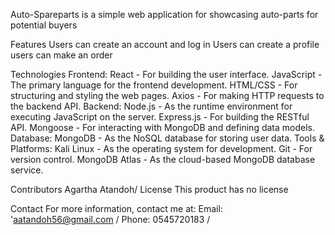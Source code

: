 Auto-Spareparts is a simple web application for showcasing auto-parts for potential buyers

Features
Users can create an account and log in
Users can create a profile
users can make an order


Technologies
Frontend:
React - For building the user interface.
JavaScript - The primary language for the frontend development.
HTML/CSS - For structuring and styling the web pages.
Axios - For making HTTP requests to the backend API.
Backend:
Node.js - As the runtime environment for executing JavaScript on the server.
Express.js - For building the RESTful API.
Mongoose - For interacting with MongoDB and defining data models.
Database:
MongoDB - As the NoSQL database for storing user data.
Tools & Platforms:
Kali Linux - As the operating system for development.
Git - For version control.
MongoDB Atlas - As the cloud-based MongoDB database service.

Contributors
Agartha Atandoh/
License
This product has no license


Contact
For more information, contact me at:
Email: 'aatandoh56@gmail.com /
Phone: 0545720183 / 
